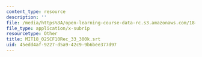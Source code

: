 ```yaml
---
content_type: resource
description: ''
file: /media/https%3A/open-learning-course-data-rc.s3.amazonaws.com/18-02sc-multivariable-calculus-fall-2010/45edd4af9227d5a942c99b6bee377d97_MIT18_02SCF10Rec_33_300k.srt
file_type: application/x-subrip
resourcetype: Other
title: MIT18_02SCF10Rec_33_300k.srt
uid: 45edd4af-9227-d5a9-42c9-9b6bee377d97
---
```

